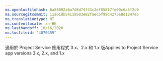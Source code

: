 ```yaml
---
ms.openlocfilehash: 6a88092a6a7d8d74f43c2ef85817fe00c6a5f2c9
ms.sourcegitcommit: 11a61db54119503e82faec5f99c4273e8d1247e5
ms.translationtype: HT
ms.contentlocale: zh-HK
ms.lasthandoff: 10/16/2020
ms.locfileid: "4070459"
---
```

<span data-ttu-id="6a952-101">適用於 Project Service 應用程式 3.x、2.x 和 1.x 版</span><span class="sxs-lookup"><span data-stu-id="6a952-101">Applies to Project Service app versions 3.x, 2.x, and 1.x</span></span>
